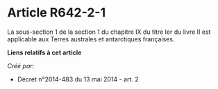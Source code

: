 # Article R642-2-1

La sous-section 1 de la section 1 du chapitre IX du titre Ier du livre II est applicable aux Terres australes et antarctiques
françaises.

**Liens relatifs à cet article**

_Créé par_:

  - Décret n°2014-483 du 13 mai 2014 - art. 2
